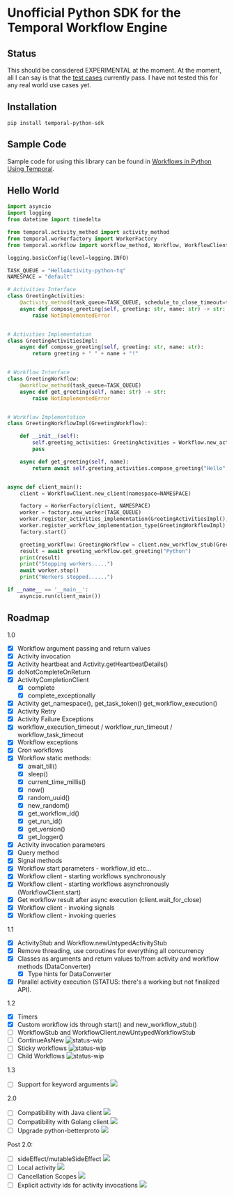 # Unofficial Python SDK for the Temporal Workflow Engine

## Status

This should be considered EXPERIMENTAL at the moment. At the moment, all I can say is that the [test cases](https://gist.github.com/firdaus/4ec442f2c626122ad0c8d379a7ffd8bc) currently pass. I have not tested this for any real world use cases yet. 

## Installation

```
pip install temporal-python-sdk
```
## Sample Code

Sample code for using this library can be found in [Workflows in Python Using Temporal](https://onepointzero.app/workflows-in-python-using-temporal/).

## Hello World

```python
import asyncio
import logging
from datetime import timedelta

from temporal.activity_method import activity_method
from temporal.workerfactory import WorkerFactory
from temporal.workflow import workflow_method, Workflow, WorkflowClient

logging.basicConfig(level=logging.INFO)

TASK_QUEUE = "HelloActivity-python-tq"
NAMESPACE = "default"

# Activities Interface
class GreetingActivities:
    @activity_method(task_queue=TASK_QUEUE, schedule_to_close_timeout=timedelta(seconds=1000))
    async def compose_greeting(self, greeting: str, name: str) -> str:
        raise NotImplementedError


# Activities Implementation
class GreetingActivitiesImpl:
    async def compose_greeting(self, greeting: str, name: str):
        return greeting + " " + name + "!"


# Workflow Interface
class GreetingWorkflow:
    @workflow_method(task_queue=TASK_QUEUE)
    async def get_greeting(self, name: str) -> str:
        raise NotImplementedError


# Workflow Implementation
class GreetingWorkflowImpl(GreetingWorkflow):

    def __init__(self):
        self.greeting_activities: GreetingActivities = Workflow.new_activity_stub(GreetingActivities)
        pass

    async def get_greeting(self, name):
        return await self.greeting_activities.compose_greeting("Hello", name)


async def client_main():
    client = WorkflowClient.new_client(namespace=NAMESPACE)

    factory = WorkerFactory(client, NAMESPACE)
    worker = factory.new_worker(TASK_QUEUE)
    worker.register_activities_implementation(GreetingActivitiesImpl(), "GreetingActivities")
    worker.register_workflow_implementation_type(GreetingWorkflowImpl)
    factory.start()

    greeting_workflow: GreetingWorkflow = client.new_workflow_stub(GreetingWorkflow)
    result = await greeting_workflow.get_greeting("Python")
    print(result)
    print("Stopping workers.....")
    await worker.stop()
    print("Workers stopped......")

if __name__ == '__main__':
    asyncio.run(client_main())
```

## Roadmap 

1.0
- [x]  Workflow argument passing and return values
- [x]  Activity invocation
- [x]  Activity heartbeat and Activity.getHeartbeatDetails()
- [x]  doNotCompleteOnReturn
- [x]  ActivityCompletionClient
    - [x]  complete
    - [x]  complete_exceptionally
- [x]  Activity get_namespace(), get_task_token() get_workflow_execution()
- [x]  Activity Retry
- [x]  Activity Failure Exceptions
- [x] workflow_execution_timeout / workflow_run_timeout / workflow_task_timeout
- [x] Workflow exceptions
- [x]  Cron workflows
- [x]  Workflow static methods:
    - [x]  await_till()
    - [x]  sleep()
    - [x]  current_time_millis()
    - [x]  now()
    - [x]  random_uuid()
    - [x]  new_random()
    - [x]  get_workflow_id()
    - [x]  get_run_id()
    - [x]  get_version()
    - [x]  get_logger()
- [x]  Activity invocation parameters
- [x]  Query method
- [x]  Signal methods
- [x]  Workflow start parameters - workflow_id etc...
- [x]  Workflow client - starting workflows synchronously
- [x]  Workflow client - starting workflows asynchronously (WorkflowClient.start)
- [x]  Get workflow result after async execution (client.wait_for_close)
- [x]  Workflow client - invoking signals
- [x]  Workflow client - invoking queries

1.1
- [x] ActivityStub and Workflow.newUntypedActivityStub
- [x] Remove threading, use coroutines for everything all concurrency
- [x] Classes as arguments and return values to/from activity and workflow methods (DataConverter)
    - [x] Type hints for DataConverter
- [x] Parallel activity execution (STATUS: there's a working but not finalized API).

1.2
- [x] Timers
- [x] Custom workflow ids through start() and new_workflow_stub()
- [ ] WorkflowStub and WorkflowClient.newUntypedWorkflowStub
- [ ] ContinueAsNew ![status-wip](https://img.shields.io/badge/status-work_in_progress-lightgrey.svg)
- [ ] Sticky workflows ![status-wip](https://img.shields.io/badge/status-work_in_progress-lightgrey.svg)
- [ ] Child Workflows ![status-wip](https://img.shields.io/badge/status-work_in_progress-lightgrey.svg)

1.3
- [ ] Support for keyword arguments ![](https://img.shields.io/badge/PRs-welcome-informational)

2.0
- [ ] Compatibility with Java client ![](https://img.shields.io/badge/PRs-welcome-informational)
- [ ] Compatibility with Golang client ![](https://img.shields.io/badge/PRs-welcome-informational)
- [ ] Upgrade python-betterproto ![](https://img.shields.io/badge/PRs-welcome-informational)

Post 2.0:
- [ ] sideEffect/mutableSideEffect ![](https://img.shields.io/badge/PRs-welcome-informational)
- [ ] Local activity ![](https://img.shields.io/badge/PRs-welcome-informational)
- [ ] Cancellation Scopes ![](https://img.shields.io/badge/PRs-welcome-informational)
- [ ] Explicit activity ids for activity invocations ![](https://img.shields.io/badge/PRs-welcome-informational)
